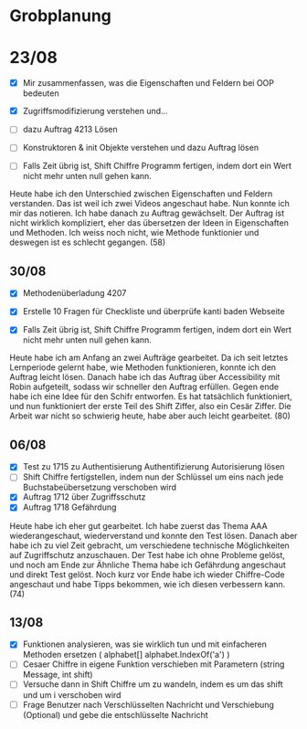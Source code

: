 # Grobplanung

# 23/08

- [x] Mir zusammenfassen, was die Eigenschaften und Feldern bei OOP bedeuten

- [x] Zugriffsmodifizierung verstehen und...

- [ ] dazu Auftrag 4213 Lösen

- [ ] Konstruktoren & init Objekte verstehen und dazu Auftrag lösen

- [ ] Falls Zeit übrig ist, Shift Chiffre Programm fertigen, indem dort ein Wert nicht mehr unten null gehen kann.

Heute habe ich den Unterschied zwischen Eigenschaften und Feldern verstanden. Das ist weil ich zwei Videos angeschaut habe. Nun konnte ich mir das notieren. Ich habe danach zu Auftrag gewächselt. Der Auftrag ist nicht wirklich kompliziert, eher das übersetzen der Ideen in Eigenschaften und Methoden. Ich weiss noch nicht, wie Methode funktionier und deswegen ist es schlecht gegangen. (58)

## 30/08

- [x] Methodenüberladung 4207

- [x] Erstelle 10 Fragen für Checkliste und überprüfe kanti baden Webseite

- [x] Falls Zeit übrig ist, Shift Chiffre Programm fertigen, indem dort ein Wert nicht mehr unten null gehen kann.

Heute habe ich am Anfang an zwei Aufträge gearbeitet. Da ich seit letztes Lernperiode gelernt habe, wie Methoden funktionieren, konnte ich den Auftrag leicht lösen. Danach habe ich das Auftrag über Accessibility mit Robin aufgeteilt, sodass wir schneller den Auftrag erfüllen. Gegen ende habe ich eine Idee für den Schifr entworfen. Es hat tatsächlich funktioniert, und nun funktioniert der erste Teil des Shift Ziffer, also ein Cesär Ziffer. Die Arbeit war nicht so schwierig heute, habe aber auch leicht gearbeitet. (80)

## 06/08

- [x] Test zu 1715 zu Authentisierung Authentifizierung Autorisierung lösen
- [ ] Shift Chiffre fertigstellen, indem nun der Schlüssel um eins nach jede Buchstabeübersetzung verschoben wird
- [x] Auftrag 1712 über Zugriffsschutz
- [x] Auftrag 1718 Gefährdung

Heute habe ich eher gut gearbeitet. Ich habe zuerst das Thema AAA wiederangeschaut, wiederverstand und konnte den Test lösen. Danach aber habe ich zu viel Zeit gebracht, um verschiedene technische Möglichkeiten auf Zugriffschutz anzuschauen. Der Test habe ich ohne Probleme gelöst, und noch am Ende zur Ähnliche Thema habe ich Gefährdung angeschaut und direkt Test gelöst. Noch kurz vor Ende habe ich wieder Chiffre-Code angeschaut und habe Tipps bekommen, wie ich diesen verbessern kann. (74)

## 13/08

- [x] Funktionen analysieren, was sie wirklich tun und mit einfacheren Methoden ersetzen ( alphabet[] alphabet.IndexOf('a') )
- [ ] Cesaer Chiffre in eigene Funktion verschieben mit Parametern (string Message, int shift)
- [ ] Versuche dann in Shift Chiffre um zu wandeln, indem es um das shift und um i verschoben wird
- [ ] Frage Benutzer nach Verschlüsselten Nachricht und Verschiebung (Optional) und gebe die entschlüsselte Nachricht 
